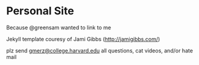 # Personal Site 

Because @greensam wanted to link to me

Jekyll template couresy of Jami Gibbs (http://jamigibbs.com/)

plz send gmerz@college.harvard.edu all questions, cat videos, and/or hate mail


